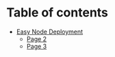 # Table of contents

* [Easy Node Deployment](README.md)
  * [Page 2](easy-node-deployment/page-2.md)
  * [Page 3](easy-node-deployment/page-3.md)
